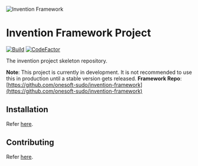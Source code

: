 ![Invention Framework](https://repository-images.githubusercontent.com/438729371/122bec03-58c4-4db3-b452-3cf6dd0031de)
# Invention Framework Project
[![Build](https://github.com/onesoft-sudo/invention-project/actions/workflows/php.yml/badge.svg?branch=main)](https://github.com/onesoft-sudo/invention-project/actions/workflows/php.yml)
[![CodeFactor](https://www.codefactor.io/repository/github/onesoft-sudo/invention-project/badge)](https://www.codefactor.io/repository/github/onesoft-sudo/invention-project)

The invention project skeleton repository. 

**Note**: This project is currently in development. It is not recommended to use this in production until a stable version gets released.
**Framework Repo**: [https://github.com/onesoft-sudo/invention-framework](https://github.com/onesoft-sudo/invention-framework)

## Installation
Refer [here](https://github.com/onesoft-sudo/invention-project#direct-installation).

## Contributing
Refer [here](https://github.com/onesoft-sudo/invention-project#contributing).
